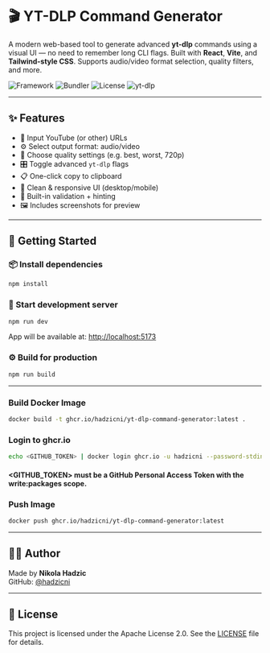 # 🎬 YT-DLP Command Generator

A modern web-based tool to generate advanced **yt-dlp** commands using a visual UI — no need to remember long CLI flags. Built with **React**, **Vite**, and **Tailwind-style CSS**. Supports audio/video format selection, quality filters, and more.

![Framework](https://img.shields.io/badge/framework-React-blue?logo=react)
![Bundler](https://img.shields.io/badge/bundler-Vite-purple?logo=vite)
![License](https://img.shields.io/badge/license-Apache--2.0-blue)
![yt-dlp](https://img.shields.io/badge/yt--dlp-compatible-brightgreen)

---

## ✨ Features

- 🎥 Input YouTube (or other) URLs
- ⚙️ Select output format: audio/video
- 📐 Choose quality settings (e.g. best, worst, 720p)
- 🎛️ Toggle advanced `yt-dlp` flags
- 📋 One-click copy to clipboard
- 🧼 Clean & responsive UI (desktop/mobile)
- 🧠 Built-in validation + hinting
- 🖼️ Includes screenshots for preview

---

## 🚀 Getting Started

### 📦 Install dependencies

```bash
npm install
```

### 🧪 Start development server

```bash
npm run dev
```

App will be available at: [http://localhost:5173](http://localhost:5173)

### ⚙️ Build for production

```bash
npm run build
```

---

### Build Docker Image

```bash
docker build -t ghcr.io/hadzicni/yt-dlp-command-generator:latest .
```

### Login to ghcr.io

```bash
echo <GITHUB_TOKEN> | docker login ghcr.io -u hadzicni --password-stdin
```

#### <GITHUB_TOKEN> must be a GitHub Personal Access Token with the write:packages scope.

### Push Image

```bash
docker push ghcr.io/hadzicni/yt-dlp-command-generator:latest
```

---

## 👨‍💻 Author

Made by **Nikola Hadzic**  
GitHub: [@hadzicni](https://github.com/hadzicni)

---

## 📄 License

This project is licensed under the Apache License 2.0. See the [LICENSE](./LICENSE) file for details.
